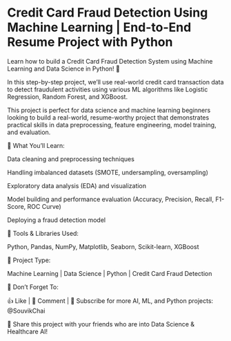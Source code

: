 # Credit Card Fraud Detection Using Machine Learning | End-to-End Resume Project with Python

Learn how to build a Credit Card Fraud Detection System using Machine Learning and Data Science in Python! 🚀

In this step-by-step project, we’ll use real-world credit card transaction data to detect fraudulent activities using various ML algorithms like Logistic Regression, Random Forest, and XGBoost.

This project is perfect for data science and machine learning beginners looking to build a real-world, resume-worthy project that demonstrates practical skills in data preprocessing, feature engineering, model training, and evaluation.

🧠 What You’ll Learn:

Data cleaning and preprocessing techniques

Handling imbalanced datasets (SMOTE, undersampling, oversampling)

Exploratory data analysis (EDA) and visualization

Model building and performance evaluation (Accuracy, Precision, Recall, F1-Score, ROC Curve)

Deploying a fraud detection model

🧩 Tools & Libraries Used:

Python, Pandas, NumPy, Matplotlib, Seaborn, Scikit-learn, XGBoost

💼 Project Type:

Machine Learning | Data Science | Python | Credit Card Fraud Detection

🔔 Don’t Forget To:

👍 Like | 💬 Comment | 🔔 Subscribe for more AI, ML, and Python projects: @SouvikChai

📢 Share this project with your friends who are into Data Science & Healthcare AI!
